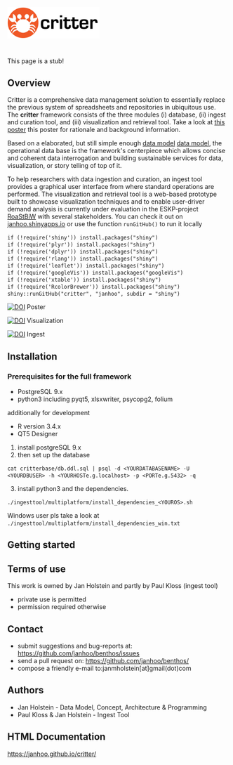 
<img src="./shiny/www/crabbybanner.png" alt="Critter Logo" width=210/>

#

This page is a stub!

## Overview
Critter is a comprehensive data management solution to essentially replace the previous system of spreadsheets and repositories in ubiquitous use.
The **critter** framework consists of the three modules (i) database, (ii) ingest and curation tool, and (iii) visualization and retrieval tool. Take a look at [this poster](https://zenodo.org/record/1146361/files/critter_poster_arcticchange2017_holstein.pdf) this poster for rationale and background information.

Based on a elaborated, but still simple enough [data model](https://janhoo.github.io/critter/) <a href="https://janhoo.github.io/critter/" target="_blank">data model</a>, the   operational data base is the framework's centerpiece which allows concise and coherent data interrogation and building sustainable services for data, visualization, or story telling of top of it.

To help researchers with data ingestion and curation, an ingest tool provides a graphical user interface from where standard operations are performed. The visualization and retrieval tool is a  web-based prototype built to showcase visualization techniques and to enable user-driver demand analysis is currently under evaluation in the ESKP-project [RoaStBiW](https://www.researchgate.net/project/RoaStBiW) with several stakeholders. You can check it out on [janhoo.shinyapps.io](https://janhoo.shinyapps.io/arcticcritter/) or use the function `runGitHub()` to run it locally



```
if (!require('shiny')) install.packages("shiny")
if (!require('plyr')) install.packages("shiny")
if (!require('dplyr')) install.packages("shiny")
if (!require('rlang')) install.packages("shiny")
if (!require('leaflet')) install.packages("shiny")
if (!require('googleVis')) install.packages("googleVis")
if (!require('xtable')) install.packages("shiny")
if (!require('RcolorBrewer')) install.packages("shiny")
shiny::runGitHub("critter", "janhoo", subdir = "shiny")
```

[![DOI](https://zenodo.org/badge/DOI/10.5281/zenodo.1146361.svg)](https://doi.org/10.5281/zenodo.1146361) Poster

[![DOI](https://zenodo.org/badge/DOI/10.5281/zenodo.1146542.svg)](https://doi.org/10.5281/zenodo.1146542) Visualization

[![DOI](https://zenodo.org/badge/DOI/10.5281/zenodo.1146533.svg)](https://doi.org/10.5281/zenodo.1146533) Ingest

## Installation

### Prerequisites for the full framework
* PostgreSQL 9.x
* python3 including pyqt5, xlsxwriter, psycopg2, folium

additionally for development
* R version 3.4.x
* QT5 Designer

1. install postgreSQL 9.x
2. then set up the database
```
cat critterbase/db.ddl.sql | psql -d <YOURDATABASENAME> -U <YOURDBUSER> -h <YOURHOSTe.g.localhost> -p <PORTe.g.5432> -q
```
3. install python3 and the dependencies.
```
./ingesttool/multiplatform/install_dependencies_<YOUROS>.sh
```
Windows user pls take a look at `./ingesttool/multiplatform/install_dependencies_win.txt`



## Getting started



## Terms of use
This work is owned by Jan Holstein and partly by Paul Kloss (ingest tool)
* private use is permitted
* permission required otherwise

## Contact
* submit suggestions and bug-reports at: https://github.com/janhoo/benthos/issues
* send a pull request on: https://github.com/janhoo/benthos/
* compose a friendly e-mail to:janmholstein[at]gmail(dot)com

## Authors

* Jan Holstein - Data Model, Concept, Architecture & Programming
* Paul Kloss & Jan Holstein - Ingest Tool


## HTML Documentation

https://janhoo.github.io/critter/

